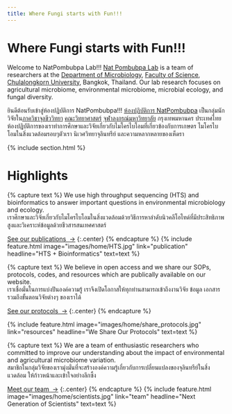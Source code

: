 ```yaml
---
title: Where Fungi starts with Fun!!!
---
```


# Where Fungi starts with Fun!!!

Welcome to NatPombubpa Lab!!! [Nat Pombubpa Lab](natpombubpa-lab.github.io) is a team of researchers at the [Department of Microbiology](http://www.micro.sc.chula.ac.th/index.php/en/), [Faculty of Science](https://web.sc.chula.ac.th/), [Chulalongkorn University](https://www.chula.ac.th/), Bangkok, Thailand. Our lab research focuses on agricultural microbiome, environmental microbiome, microbial ecology, and fungal diversity. 


ยินดีต้อนรับเข้าสู่ห้องปฏิบัติการ NatPombubpa!!! [ห้องปฏิบัติการ NatPombubpa](natpombubpa-lab.github.io) เป็นกลุ่มนักวิจัยใน[ภาควิชาจุลขีววิทยา](http://www.micro.sc.chula.ac.th/index.php/th/) [คณะวิทยาศาสตร์](https://web.sc.chula.ac.th/) [จุฬาลงกรณ์มหาวิทยาลัย](https://www.chula.ac.th/) กรุงเทพมหานคร ประเทศไทย ห้องปฏิบัติการของเราทำการศึกษาและวิจัยเกี่ยวกับไมโครไบโอมที่เกี่ยวข้องกับการเกษตร ไมโครไบโอมในสิ่งแวดล้อมรอบๆตัวเรา นิเวศวิทยาจุลินทรีย์ และความหลากหลายของเห็ดรา

{% include section.html %}

# Highlights

{% capture text %}
We use high throughput sequencing (HTS) and bioinformatics to answer important questions in environmental microbiology and ecology. <br> เราศึกษาและวิจัยเกี่ยวกับไมโครไบโอมในสิ่งแวดล้อมด้วยวิธีการหาลำดับนิวคลีโอไทด์ที่มีประสิทธิภาพสูงและวิเคราะห์ข้อมูลด้วยชีวสารสนเทศศาสตร์

[See our publications &nbsp;→](publication)
{:.center}
{% endcapture %}
{%
  include feature.html
  image="images/home/HTS.jpg"
  link="publication"
  headline="HTS + Bioinformatics"
  text=text
%}

{% capture text %}
We believe in open access and we share our SOPs, protocols, codes, and resources which are publically available on our website. <br> เราเชื่อมั่นในการแบ่งปันองค์ความรู้ เราจึงเปิดโอกาสให้ทุกท่านสามารถเข้าถึงงานวิจัย ข้อมูล เอกสาร รวมถึงขั้นตอนวิจัยต่างๆ ของเราได้

[See our protocols &nbsp;→](resources)
{:.center}
{% endcapture %}

{%
  include feature.html
  image="images/home/share_protocols.jpg"
  link="resources"
  headline="We Share Our Protocols"
  text=text
%}

{% capture text %}
We are a team of enthusiastic researchers who committed to improve our understanding about the impact of environmental and agricultural microbiome variation. <br> สมาชิกในกลุ่มวิจัยของเรามุ่งมั่นที่จะสร้างองค์ความรู้เกี่ยวกับการเปลี่ยนแปลงของจุลินทรีย์ในสิ่งแวดล้อม ให้ก้าวหน้าและเข้าใจอย่างลึกซึ้ง

[Meet our team &nbsp;→](team)
{:.center}
{% endcapture %}
{%
  include feature.html
  image="images/home/scientists.jpg"
  link="team"
  headline="Next Generation of Scientists"
  text=text
%}
